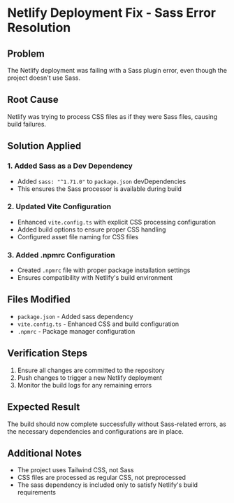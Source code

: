 # Netlify Deployment Fix - Sass Error Resolution

## Problem
The Netlify deployment was failing with a Sass plugin error, even though the project doesn't use Sass.

## Root Cause
Netlify was trying to process CSS files as if they were Sass files, causing build failures.

## Solution Applied

### 1. Added Sass as a Dev Dependency
- Added `sass: "^1.71.0"` to `package.json` devDependencies
- This ensures the Sass processor is available during build

### 2. Updated Vite Configuration
- Enhanced `vite.config.ts` with explicit CSS processing configuration
- Added build options to ensure proper CSS handling
- Configured asset file naming for CSS files

### 3. Added .npmrc Configuration
- Created `.npmrc` file with proper package installation settings
- Ensures compatibility with Netlify's build environment

## Files Modified
- `package.json` - Added sass dependency
- `vite.config.ts` - Enhanced CSS and build configuration
- `.npmrc` - Package manager configuration

## Verification Steps
1. Ensure all changes are committed to the repository
2. Push changes to trigger a new Netlify deployment
3. Monitor the build logs for any remaining errors

## Expected Result
The build should now complete successfully without Sass-related errors, as the necessary dependencies and configurations are in place.

## Additional Notes
- The project uses Tailwind CSS, not Sass
- CSS files are processed as regular CSS, not preprocessed
- The sass dependency is included only to satisfy Netlify's build requirements
